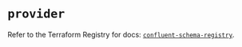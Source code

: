 # `provider`

Refer to the Terraform Registry for docs: [`confluent-schema-registry`](https://registry.terraform.io/providers/drfaust92/confluent-schema-registry/0.6.1/docs).

